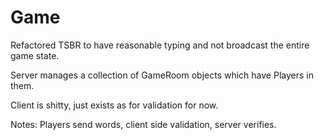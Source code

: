 # Game

Refactored TSBR to have reasonable typing and not broadcast the entire game state.

Server manages a collection of GameRoom objects which have Players in them.

Client is shitty, just exists as for validation for now.

Notes:
Players send words, client side validation, server verifies.
